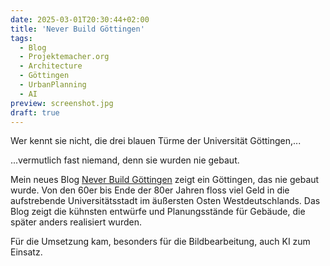 ```yaml
---
date: 2025-03-01T20:30:44+02:00
title: 'Never Build Göttingen'
tags:
  - Blog
  - Projektemacher.org
  - Architecture
  - Göttingen
  - UrbanPlanning
  - AI
preview: screenshot.jpg
draft: true
---
```


Wer kennt sie nicht, die drei blauen Türme der Universität Göttingen,...

<!--more-->

...vermutlich fast niemand, denn sie wurden nie gebaut.


Mein neues Blog [Never Build Göttingen](https://never-build.goettingen.xyz/) zeigt ein Göttingen, das nie gebaut wurde. Von den 60er bis Ende der 80er Jahren floss viel Geld in die aufstrebende Universitätsstadt im äußersten Osten Westdeutschlands. Das Blog zeigt die kühnsten entwürfe und Planungsstände für Gebäude, die später anders realisiert wurden.

Für die Umsetzung kam, besonders für die Bildbearbeitung, auch KI zum Einsatz.
